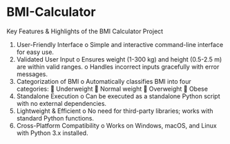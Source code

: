 # BMI-Calculator
Key Features & Highlights of the BMI Calculator Project
1.	User-Friendly Interface
o	Simple and interactive command-line interface for easy use.
2.	Validated User Input
o	Ensures weight (1-300 kg) and height (0.5-2.5 m) are within valid ranges.
o	Handles incorrect inputs gracefully with error messages.
3.	Categorization of BMI
o	Automatically classifies BMI into four categories:
	Underweight
	Normal weight
	Overweight
	Obese
4.	Standalone Execution
o	Can be executed as a standalone Python script with no external dependencies.
5.	Lightweight & Efficient
o	No need for third-party libraries; works with standard Python functions.
6.	Cross-Platform Compatibility
o	Works on Windows, macOS, and Linux with Python 3.x installed.
